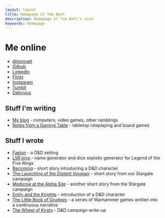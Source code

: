 ```yaml
---
layout: layout
title: Homepage of Tom Natt
description: Homepage of Tom Natt's site
keywords: homepage
---
```


# Me online

* [@tomnatt](https://www.twitter.com/tomnatt)
* [Github](https://github.com/tomnatt)
* [LinkedIn](http://uk.linkedin.com/pub/tom-natt/6/839/20b)
* [Flickr](http://www.flickr.com/photos/tomnatt/)
* [Instagram](https://www.instagram.com/impenetrablemyst/)
* [Tumblr](http://tomnatt.tumblr.com/)
* [Delicious](http://delicious.com/tomnatt)

## Stuff I'm writing

* [My blog](http://tomnatt.blogspot.com) - computers, video games, other ramblings
* [Notes from a Gaming Table](http://notesfromagamingtable.blogspot.co.uk/) - tabletop roleplaying and board games

## Stuff I wrote

* [Faelon](https://wiki.bath.ac.uk/display/faelon/) - a D&D setting
* [L5R toys](/rpg/l5r) - name generator and dice statistic generator for Legend of the Five Rings
* [Becoming](/rpg/shell) - short story introducing a D&D character
* [The Launching of the <i>Distant Voyager</i>](/rpg/boatlaunch) - short story from our Stargate campaign
* [Medicine at the Alpha Site](/rpg/medicine) - another short story from the Stargate campaign
* [Emily and the Knights](/rpg/emily) - introduction of a D&D character
* [The Little Book of Grudges](http://littlebookofgrudges.blogspot.co.uk/) - a series of Warhammer games written into a continuous narrative
* [The Wheel of Kirsty](http://www.thefreekhouse.com/rpg/wheelofkirsty/) - D&D campaign write-up
